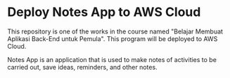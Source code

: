 # Deploy Notes App to AWS Cloud

This repository is one of the works in the course named "Belajar Membuat Aplikasi Back-End untuk Pemula". This program will be deployed to AWS Cloud.

Notes App is an application that is used to make notes of activities to be carried out, save ideas, reminders, and other notes.